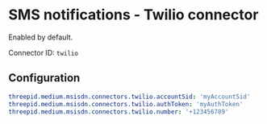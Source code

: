 # SMS notifications - Twilio connector
Enabled by default.

Connector ID: `twilio`

## Configuration
```yaml
threepid.medium.msisdn.connectors.twilio.accountSid: 'myAccountSid'
threepid.medium.msisdn.connectors.twilio.authToken: 'myAuthToken'
threepid.medium.msisdn.connectors.twilio.number: '+123456789'
```
